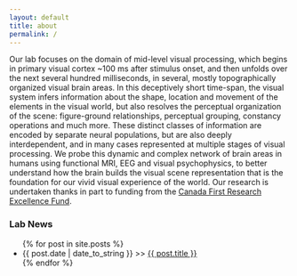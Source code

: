 ```yaml
---
layout: default
title: about
permalink: /
---
```

Our lab focuses on the domain of mid-level visual processing, which begins in primary visual cortex ~100 ms after stimulus onset, and then unfolds over the next several hundred milliseconds, in several, mostly topographically organized visual brain areas. In this deceptively short time-span, the visual system infers information about the shape, location and movement of the elements in the visual world, but also resolves the perceptual organization of the scene: figure-ground relationships, perceptual grouping, constancy operations and much more. These distinct classes of information are encoded by separate neural populations, but are also deeply interdependent, and in many cases represented at multiple stages of visual processing. We probe this dynamic and complex network of brain areas in humans using functional MRI, EEG and visual psychophysics, to better understand how the brain builds the visual scene representation that is the foundation for our vivid visual experience of the world. Our research is undertaken thanks in part to funding from the [Canada First Research Excellence Fund](https://www.cfref-apogee.gc.ca/home-accueil-eng.aspx).
### Lab News
<ul id="posts">
  {% for post in site.posts %}
    <li>{{ post.date | date_to_string }} >> <a href="{{ post.url }}" title="{{ post.title }}">{{ post.title }}</a></li>
  {% endfor %}
</ul>